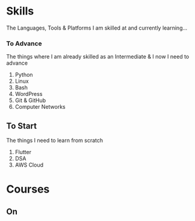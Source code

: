 # Skills
The Languages, Tools & Platforms I am skilled at and currently learning...
### To Advance
The things where I am already skilled as an Intermediate & I now I need to advance
1. Python
2. Linux
3. Bash
4. WordPress
5. Git & GitHub
6. Computer Networks
## To Start
The things I need to learn from scratch
1. Flutter
2. DSA
3. AWS Cloud

# Courses
## On

